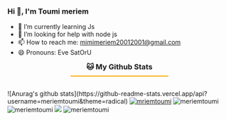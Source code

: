 ### Hi 👋, I'm Toumi meriem


- 🌱 I’m currently learning Js
- 🤔 I’m looking for help with node js
- 📫 How to reach me: mimimeriem20012001@gmail.com
- 😄 Pronouns: Eve SatOrU 

<h3 style="text-align: center; border-bottom: 2px solid orange; padding: 0 0 10px 0; width: 220px; margin: 0 auto; margin-bottom: 30px;">
    <b>🐱 My Github Stats</b>
</h3>
![Anurag's github stats](https://github-readme-stats.vercel.app/api?username=meriemtoumi&theme=radical)
<a href="https://github.com/meriemtoumi/github-profile-trophy"><img src="https://github-profile-trophy.vercel.app/?username=meriemtoumi&theme=dracula" alt="mriemtoumi" /></a>
<img src="https://activity-graph.herokuapp.com/graph?username=meriemtoumi&theme=github" alt="meriemtoumi" />
<img src="https://github-readme-stats.vercel.app/api?username=meriemtoumi&show_icons=true&theme=gotham" alt="meriemtoumi" />
<img src="https://github-readme-streak-stats.herokuapp.com/?user=meriemtoumi&theme=gotham" />
<img src="https://github-readme-stats.vercel.app/api/top-langs/?username=meriemtoumi&count_private=true&theme=gotham&line_height=30&hide=html&layout=default" alt="meriemtoumi" />
